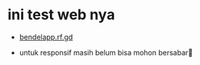 # ini test web nya

- [bendelapp.rf.gd](https://bendelapp.rf.gd)

- untuk responsif masih belum bisa mohon bersabar🙏
